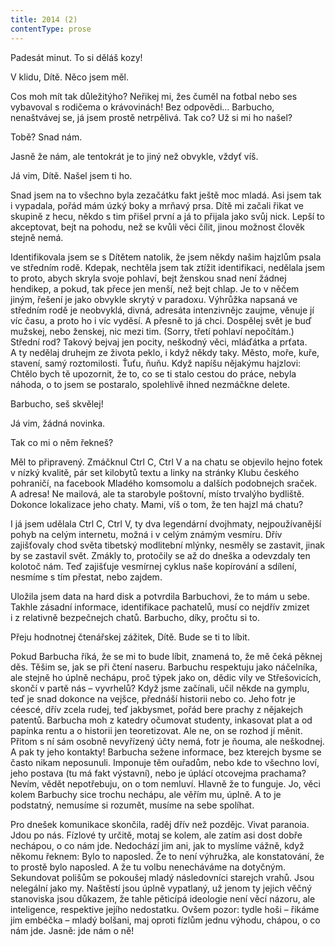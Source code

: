 ```yaml
---
title: 2014 (2)
contentType: prose
---
```


  

Padesát minut. To si děláš kozy!

V klidu, Dítě. Něco jsem měl.

Cos moh mít tak důležitýho? Neřikej mi, žes čuměl na fotbal nebo ses vybavoval s rodičema o krávovinách! Bez odpovědi… Barbucho, nenaštvávej se, já jsem prostě netrpělivá. Tak co? Už si mi ho našel?

Tobě? Snad nám.

Jasně že nám, ale tentokrát je to jiný než obvykle, vždyť víš.

Já vim, Dítě. Našel jsem ti ho.

Snad jsem na to všechno byla zezačátku fakt ještě moc mladá. Asi jsem tak i vypadala, pořád mám úzký boky a mrňavý prsa. Dítě mi začali řikat ve skupině z hecu, někdo s tim přišel první a já to přijala jako svůj nick. Lepší to akceptovat, bejt na pohodu, než se kvůli věci čílit, jinou možnost člověk stejně nemá.

Identifikovala jsem se s Dítětem natolik, že jsem někdy našim hajzlům psala ve středním rodě. Kdepak, nechtěla jsem tak ztížit identifikaci, nedělala jsem to proto, abych skryla svoje pohlaví, bejt ženskou snad není žádnej hendikep, a pokud, tak přece jen menší, než bejt chlap. Je to v něčem jiným, řešení je jako obvykle skrytý v paradoxu. Výhrůžka napsaná ve středním rodě je neobvyklá, divná, adresáta intenzivnějc zaujme, věnuje jí víc času, a proto ho i víc vyděsí. A přesně to já chci. Dospělej svět je buď mužskej, nebo ženskej, nic mezi tim. (Sorry, třetí pohlaví nepočítám.) Střední rod? Takový bejvaj jen pocity, neškodný věci, mláďátka a prťata. A ty nedělaj druhejm ze života peklo, i když někdy taky. Město, moře, kuře, stavení, samý roztomilosti. Ťuťu, ňuňu. Když napíšu nějakýmu hajzlovi: Chtělo bych tě upozornit, že to, co se ti stalo cestou do práce, nebyla náhoda, o to jsem se postaralo, spolehlivě ihned nezmáčkne delete.

Barbucho, seš skvělej!

Já vim, žádná novinka.

Tak co mi o něm řekneš?

Měl to připravený. Zmáčknul Ctrl C, Ctrl V a na chatu se objevilo hejno fotek v nízký kvalitě, pár set kilobytů textu a linky na stránky Klubu českého pohraničí, na facebook Mladého komsomolu a dalších podobnejch sraček. A adresa! Ne mailová, ale ta starobyle poštovní, místo trvalýho bydliště. Dokonce lokalizace jeho chaty. Mami, víš o tom, že ten hajzl má chatu?

I já jsem udělala Ctrl C, Ctrl V, ty dva legendární dvojhmaty, nejpoužívanější pohyb na celým internetu, možná i v celým známým vesmíru. Dřív zajišťovaly chod světa tibetský modlitební mlýnky, nesměly se zastavit, jinak by se zastavil svět. Zmákly to, protočily se až do dneška a odevzdaly ten kolotoč nám. Teď zajišťuje vesmírnej cyklus naše kopírování a sdílení, nesmíme s tím přestat, nebo zajdem.

Uložila jsem data na hard disk a potvrdila Barbuchovi, že to mám u sebe. Takhle zásadní informace, identifikace pachatelů, musí co nejdřív zmizet i z relativně bezpečnejch chatů. Barbucho, díky, pročtu si to.

Přeju hodnotnej čtenářskej zážitek, Dítě. Bude se ti to líbit.

Pokud Barbucha říká, že se mi to bude líbit, znamená to, že mě čeká pěknej děs. Těšim se, jak se při čtení naseru. Barbuchu respektuju jako náčelníka, ale stejně ho úplně nechápu, proč týpek jako on, dědic vily ve Střešovicích, skončí v partě nás – vyvrhelů? Když jsme začínali, učil někde na gymplu, teď je snad dokonce na vejšce, přednáší historii nebo co. Jeho fotr je céescé, dřív zcela rudej, teď jakbysmet, pořád bere prachy z nějakejch patentů. Barbucha moh z katedry očumovat studenty, inkasovat plat a od papínka rentu a o historii jen teoretizovat. Ale ne, on se rozhod jí měnit. Přitom s ní sám osobně nevyřízený účty nemá, fotr je ňouma, ale neškodnej. A pak ty jeho kontakty! Barbucha sežene informace, bez kterejch bysme se často nikam neposunuli. Imponuje těm ouřadům, nebo kde to všechno loví, jeho postava (tu má fakt výstavní), nebo je úplácí otcovejma prachama? Nevím, vědět nepotřebuju, on o tom nemluví. Hlavně že to funguje. Jo, věci kolem Barbuchy sice trochu nechápu, ale věřím mu, úplně. A to je podstatný, nemusíme si rozumět, musíme na sebe spolíhat.

Pro dnešek komunikace skončila, raděj dřív než pozdějc. Vivat paranoia. Jdou po nás. Fízlové ty určitě, motaj se kolem, ale zatím asi dost dobře nechápou, o co nám jde. Nedochází jim ani, jak to myslíme vážně, když někomu řeknem: Bylo to naposled. Že to není výhružka, ale konstatování, že to prostě bylo naposled. A že tu volbu nenecháváme na dotyčným. Sekundovat polišům se pokoušej mladý následovníci starejch vrahů. Jsou nelegální jako my. Naštěstí jsou úplně vypatlaný, už jenom ty jejich věčný stanoviska jsou důkazem, že tahle pěticípá ideologie není věcí názoru, ale inteligence, respektive jejího nedostatku. Ovšem pozor: tydle hoši – řikáme jim embéčka – mladý bolšani, maj oproti fízlům jednu výhodu, chápou, o co nám jde. Jasně: jde nám o ně!
